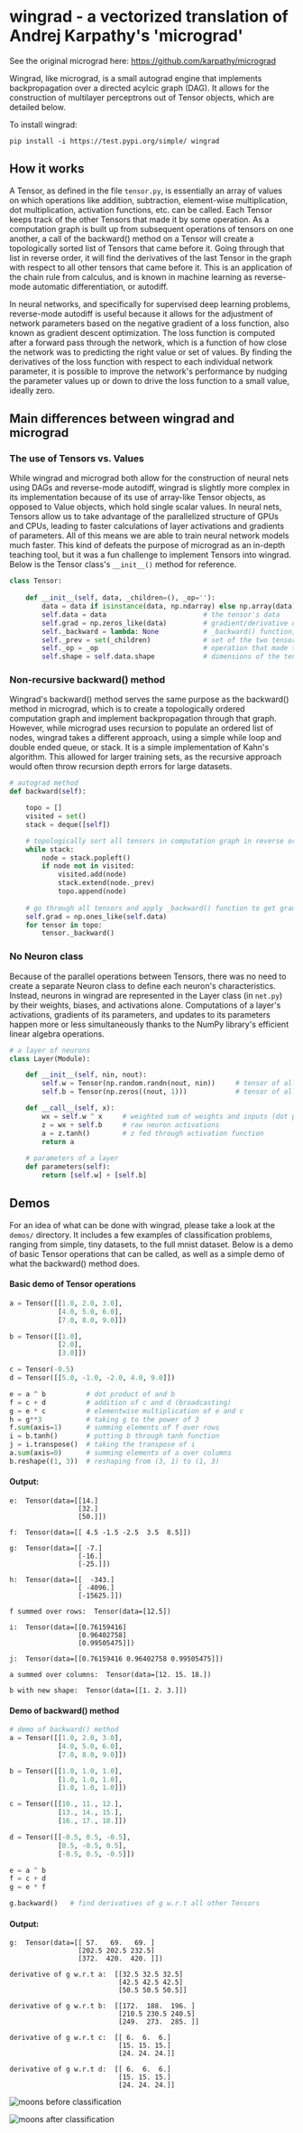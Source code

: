 # wingrad - a vectorized translation of Andrej Karpathy's 'micrograd'

See the original micrograd here: https://github.com/karpathy/micrograd

Wingrad, like micrograd, is a small autograd engine that implements backpropagation over a directed acylcic graph (DAG). It allows for the construction of multilayer perceptrons out of Tensor objects, which are detailed below.

To install wingrad:

```
pip install -i https://test.pypi.org/simple/ wingrad
```

## How it works

A Tensor, as defined in the file `tensor.py`, is essentially an array of values on which operations like addition, subtraction, element-wise multiplication, dot multiplication, activation functions, etc. can be called. Each Tensor keeps track of the other Tensors that made it by some operation. As a computation graph is built up from subsequent operations of tensors on one another, a call of the backward() method on a Tensor will create a topologically sorted list of Tensors that came before it. Going through that list in reverse order, it will find the derivatives of the last Tensor in the graph with respect to all other tensors that came before it. This is an application of the chain rule from calculus, and is known in machine learning as reverse-mode automatic differentiation, or autodiff.

In neural networks, and specifically for supervised deep learning problems, reverse-mode autodiff is useful because it allows for the adjustment of network parameters based on the negative gradient of a loss function, also known as gradient descent optimization. The loss function is computed after a forward pass through the network, which is a function of how close the network was to predicting the right value or set of values. By finding the derivatives of the loss function with respect to each individual network parameter, it is possible to improve the network's performance by nudging the parameter values up or down to drive the loss function to a small value, ideally zero. 

## Main differences between wingrad and micrograd

### The use of Tensors vs. Values
While wingrad and micrograd both allow for the construction of neural nets using DAGs and reverse-mode autodiff, wingrad is slightly more complex in its implementation because of its use of array-like Tensor objects, as opposed to Value objects, which hold single scalar values. In neural nets, Tensors allow us to take advantage of the parallelized structure of GPUs and CPUs, leading to faster calculations of layer activations and gradients of parameters. All of this means we are able to train neural network models much faster. This kind of defeats the purpose of micrograd as an in-depth teaching tool, but it was a fun challenge to implement Tensors into wingrad. Below is the Tensor class's `__init__()` method for reference.

```python
class Tensor:
    
    def __init__(self, data, _children=(), _op=''):
        data = data if isinstance(data, np.ndarray) else np.array(data)
        self.data = data                        # the tensor's data
        self.grad = np.zeros_like(data)         # gradient/derivative of the tensor w.r.t. whatever tensor _backward() was called on
        self._backward = lambda: None           # _backward() function, depends on what operation made the tensor
        self._prev = set(_children)             # set of the two tensors that made the tensor by some operation
        self._op = _op                          # operation that made the tensor from its child tensors
        self.shape = self.data.shape            # dimensions of the tensor's data
```

### Non-recursive backward() method
Wingrad's backward() method serves the same purpose as the backward() method in micrograd, which is to create a topologically ordered computation graph and implement backpropagation through that graph. However, while micrograd uses recursion to populate an ordered list of nodes, wingrad takes a different approach, using a simple while loop and double ended queue, or stack. It is a simple implementation of Kahn's algorithm. This allowed for larger training sets, as the recursive approach would often throw recursion depth errors for large datasets. 

```python
# autograd method
def backward(self):

    topo = []
    visited = set()
    stack = deque([self])

    # topologically sort all tensors in computation graph in reverse order
    while stack:
        node = stack.popleft()
        if node not in visited:
            visited.add(node)
            stack.extend(node._prev)
            topo.append(node)
        
    # go through all tensors and apply _backward() function to get gradients
    self.grad = np.ones_like(self.data)
    for tensor in topo:
        tensor._backward()
```

### No Neuron class
Because of the parallel operations between Tensors, there was no need to create a separate Neuron class to define each neuron's characteristics. Instead, neurons in wingrad are represented in the Layer class (in `net.py`) by their weights, biases, and activations alone. Computations of a layer's activations, gradients of its parameters, and updates to its parameters happen more or less simultaneously thanks to the NumPy library's efficient linear algebra operations.

```python
# a layer of neurons
class Layer(Module):

    def __init__(self, nin, nout):
        self.w = Tensor(np.random.randn(nout, nin))     # tensor of all weights in a layer
        self.b = Tensor(np.zeros((nout, 1)))            # tensor of all biases in a layer

    def __call__(self, x):
        wx = self.w ^ x     # weighted sum of weights and inputs (dot product)
        z = wx + self.b     # raw neuron activations
        a = z.tanh()        # z fed through activation function
        return a
    
    # parameters of a layer
    def parameters(self):
        return [self.w] + [self.b]
```

## Demos

For an idea of what can be done with wingrad, please take a look at the `demos/` directory. It includes a few examples of classification problems, ranging from simple, tiny datasets, to the full mnist dataset. Below is a demo of basic Tensor operations that can be called, as well as a simple demo of what the backward() method does.

#### Basic demo of Tensor operations
```python
a = Tensor([[1.0, 2.0, 3.0],
            [4.0, 5.0, 6.0],
            [7.0, 8.0, 9.0]])

b = Tensor([[1.0],
            [2.0],
            [3.0]])

c = Tensor(-0.5)
d = Tensor([[5.0, -1.0, -2.0, 4.0, 9.0]])

e = a ^ b          # dot product of and b
f = c + d          # addition of c and d (broadcasting)
g = e * c          # elementwise multiplication of e and c
h = g**3           # taking g to the power of 3
f.sum(axis=1)      # summing elements of f over rows
i = b.tanh()       # putting b through tanh function
j = i.transpose()  # taking the transpose of i 
a.sum(axis=0)      # summing elements of a over columns
b.reshape((1, 3))  # reshaping from (3, 1) to (1, 3)

```
#### Output:
```
e:  Tensor(data=[[14.]
                 [32.]
                 [50.]])

f:  Tensor(data=[[ 4.5 -1.5 -2.5  3.5  8.5]])

g:  Tensor(data=[[ -7.]
                 [-16.]
                 [-25.]])

h:  Tensor(data=[[  -343.]
                 [ -4096.]
                 [-15625.]])

f summed over rows:  Tensor(data=[12.5])

i:  Tensor(data=[[0.76159416]
                 [0.96402758]
                 [0.99505475]])

j:  Tensor(data=[[0.76159416 0.96402758 0.99505475]])

a summed over columns:  Tensor(data=[12. 15. 18.])

b with new shape:  Tensor(data=[[1. 2. 3.]])
```

#### Demo of backward() method
```python
# demo of backward() method
a = Tensor([[1.0, 2.0, 3.0],
            [4.0, 5.0, 6.0],
            [7.0, 8.0, 9.0]])

b = Tensor([[1.0, 1.0, 1.0],
            [1.0, 1.0, 1.0],
            [1.0, 1.0, 1.0]])

c = Tensor([[10., 11., 12.],
            [13., 14., 15.], 
            [16., 17., 18.]])

d = Tensor([[-0.5, 0.5, -0.5],
            [0.5, -0.5, 0.5],
            [-0.5, 0.5, -0.5]])

e = a ^ b
f = c + d
g = e * f

g.backward()   # find derivatives of g w.r.t all other Tensors 
```

#### Output:
```
g:  Tensor(data=[[ 57.   69.   69. ]
                 [202.5 202.5 232.5]
                 [372.  420.  420. ]])

derivative of g w.r.t a:  [[32.5 32.5 32.5]
                           [42.5 42.5 42.5]
                           [50.5 50.5 50.5]]

derivative of g w.r.t b:  [[172.  188.  196. ]
                           [210.5 230.5 240.5]
                           [249.  273.  285. ]]

derivative of g w.r.t c:  [[ 6.  6.  6.]
                           [15. 15. 15.]
                           [24. 24. 24.]]

derivative of g w.r.t d:  [[ 6.  6.  6.]
                           [15. 15. 15.]
                           [24. 24. 24.]]
```

![moons before classification](moons_raw.png)

![moons after classification](moons_classified.png)
